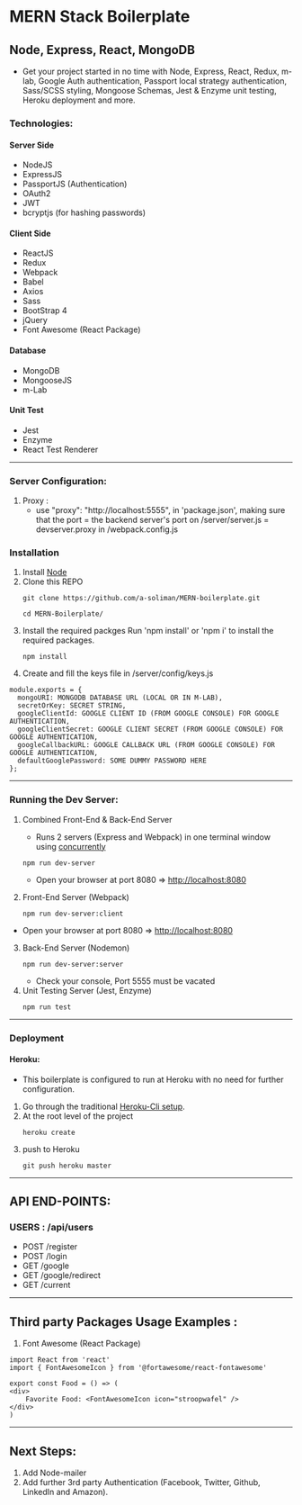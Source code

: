 # MERN Stack Boilerplate

## Node, Express, React, MongoDB

- Get your project started in no time with Node, Express, React, Redux, m-lab, Google Auth authentication, Passport local strategy authentication, Sass/SCSS styling, Mongoose Schemas, Jest & Enzyme unit testing, Heroku deployment and more.

### Technologies:

#### Server Side

- NodeJS
- ExpressJS
- PassportJS (Authentication)
- OAuth2
- JWT
- bcryptjs (for hashing passwords)

#### Client Side

- ReactJS
- Redux
- Webpack
- Babel
- Axios
- Sass
- BootStrap 4
- jQuery
- Font Awesome (React Package)

#### Database

- MongoDB
- MongooseJS
- m-Lab

#### Unit Test

- Jest
- Enzyme
- React Test Renderer

---

### Server Configuration:

1. Proxy :
   - use "proxy": "http://localhost:5555", in 'package.json', making sure that the port = the backend server's port on /server/server.js = devserver.proxy in /webpack.config.js

### Installation

1. Install [Node](https://nodejs.org/en/)
2. Clone this REPO
   ```
   git clone https://github.com/a-soliman/MERN-boilerplate.git
   ```
   ```
   cd MERN-Boilerplate/
   ```
3. Install the required packges
   Run 'npm install' or 'npm i' to install the required packages.
   ```
   npm install
   ```
4. Create and fill the keys file in /server/config/keys.js

```
module.exports = {
  mongoURI: MONGODB DATABASE URL (LOCAL OR IN M-LAB),
  secretOrKey: SECRET STRING,
  googleClientId: GOOGLE CLIENT ID (FROM GOOGLE CONSOLE) FOR GOOGLE AUTHENTICATION,
  googleClientSecret: GOOGLE CLIENT SECRET (FROM GOOGLE CONSOLE) FOR GOOGLE AUTHENTICATION,
  googleCallbackURL: GOOGLE CALLBACK URL (FROM GOOGLE CONSOLE) FOR GOOGLE AUTHENTICATION,
  defaultGooglePassword: SOME DUMMY PASSWORD HERE
};
```

---

### Running the Dev Server:

1. Combined Front-End & Back-End Server

   - Runs 2 servers (Express and Webpack) in one terminal window using [concurrently](https://www.npmjs.com/package/concurrently)

   ```
   npm run dev-server
   ```

   - Open your browser at port 8080 => [http://localhost:8080](http://localhost:8080)

2. Front-End Server (Webpack)
   ```
   npm run dev-server:client
   ```

- Open your browser at port 8080 => [http://localhost:8080](http://localhost:8080)

3. Back-End Server (Nodemon)
   ```
   npm run dev-server:server
   ```
   - Check your console, Port 5555 must be vacated
4. Unit Testing Server (Jest, Enzyme)
   ```
   npm run test
   ```

---

### Deployment

#### Heroku:

- This boilerplate is configured to run at Heroku with no need for further configuration.

1. Go through the traditional [Heroku-Cli setup](https://devcenter.heroku.com/articles/heroku-cli).
2. At the root level of the project
   ```
   heroku create
   ```
3. push to Heroku
   ```
   git push heroku master
   ```

---

## API END-POINTS:

### USERS : /api/users

- POST /register
- POST /login
- GET /google
- GET /google/redirect
- GET /current

---

## Third party Packages Usage Examples :

1. Font Awesome (React Package)

```
import React from 'react'
import { FontAwesomeIcon } from '@fortawesome/react-fontawesome'

export const Food = () => (
<div>
    Favorite Food: <FontAwesomeIcon icon="stroopwafel" />
</div>
)
```

---

## Next Steps:

1. Add Node-mailer
2. Add further 3rd party Authentication (Facebook, Twitter, Github, LinkedIn and Amazon).
